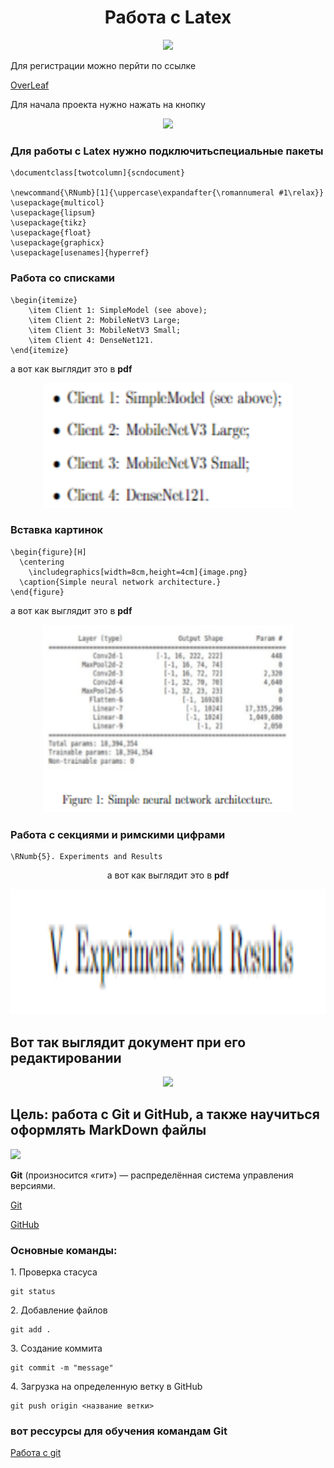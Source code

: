 <h1 align="center"> Работа с Latex</h1>
<p  align="center"><img src="images/11.png"></p>
Для регистрации можно перйти по ссылке

<a href="https://www.overleaf.com/">OverLeaf</a>

Для начала проекта нужно нажать на кнопку
<p  align="center"><img src="images/10.png" ></p>

### Для работы с Latex нужно подключитьспециальные пакеты
```
\documentclass[twotcolumn]{scndocument}

\newcommand{\RNumb}[1]{\uppercase\expandafter{\romannumeral #1\relax}}
\usepackage{multicol}
\usepackage{lipsum}
\usepackage{tikz}
\usepackage{float}
\usepackage{graphicx}
\usepackage[usenames]{hyperref}
```
### Работа со списками
```
\begin{itemize}
    \item Client 1: SimpleModel (see above);
    \item Client 2: MobileNetV3 Large;
    \item Client 3: MobileNetV3 Small;
    \item Client 4: DenseNet121. 
\end{itemize}
```
 а вот как выглядит это в **pdf**
 <p  align="center"><img src="images/1.png" width=400px height=200px></p>

### Вставка картинок
```
\begin{figure}[H]
  \centering
    \includegraphics[width=8cm,height=4cm]{image.png}
  \caption{Simple neural network architecture.}
\end{figure}
```
 а вот как выглядит это в **pdf**

  <p  align="center"><img src="images/2.png" width=400px height=300px></p>

 ### Работа с секциями  и римскими цифрами
 ```
\RNumb{5}. Experiments and Results
```
<p align="center"> а вот как выглядит это в <b>pdf</b>
</p>
 <p  align="center"><img src="images/3.png" width=700px height=200px ></p>
 
 ## Вот так выглядит документ при его редактировании
  <p  align="center"><img src="images/21.png"  ></p>

## Цель: работа с Git и GitHub, а также научиться оформлять MarkDown  файлы

 <p  ><img src="images/555.png"  ></p>
 <p><b>Git</b> (произносится «гит») — распределённая система управления версиями.</p>

 [Git](https://git-scm.com/)

 <a href="https://github.com/">GitHub</a>
 
 ### Основные команды:

<p>1. Проверка стасуса</p>

 ```
 git status
 ```
<p>2. Добавление файлов</p>

```
git add .
```
<p>3. Создание коммита</p>

```
git commit -m "message"
```
<p>4. Загрузка на определенную ветку в GitHub</p>

```
git push origin <название ветки>
```
### вот рессурсы для обучения командам Git
<a href="https://habr.com/ru/articles/541258/">Работа с git</a>
